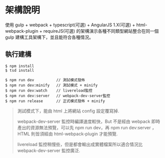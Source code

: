 # 架構說明

使用 gulp + webpack + typescript(可選) + AngularJS 1.X(可選) + html-webpack-plugin + requireJS(可選) 的架構演示各種不同類型網站整合在同一個 gulp 建構工具架構下，並且能符合各種情況。

## 執行建構

```shell
$ npm install
$ tsd install

$ npm run dev          // 測試模式發佈
$ npm run dev:minify   // 測試模式 + minify
$ npm run dev:watch    // livereload監控
$ npm run dev:server   // webpack-dev-server監控
$ npm run release      // 正式模式發佈 + minify

```

> 測試模式下，能由 html 上將網站 config 設定覆寫掉.
> 
> webpack-dev-server 監控時編譯速度較快，But 不是經由 webpack 即時產出的資源無法預覽，可以先 npm run dev，再 npm run dev:server ，HTML 則皆須經由 html-webpack-plugin 才能預覽.
>
> livereload 監控稍慢些，但是都會輸出成實體檔案所以適合情況比 webpack-dev-server 監控廣泛.